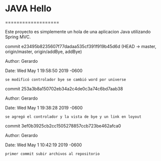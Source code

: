 # JAVA Hello
===================

Este proyecto es simplemente un hola de una aplicacion Java utilizando Spring MVC.

commit e23495b8235607f77dadaa535cf391f919b45d6d (HEAD -> master, origin/master, origin/addBye, addBye)

Author: Gerardo

Date:   Wed May 1 19:58:50 2019 -0600

    se modificó controlador bye se cambió word por universe

commit 253a3b8a150702eb34a2c4de0c3a74c6bd7aab38

Author: Gerardo 

Date:   Wed May 1 19:38:28 2019 -0600

    se agregó el controlador y la vista de bye y un link en loyout

commit 3ef0b3925cb2cc1505278857ccb723be462afca0

Author: Gerardo

Date:   Wed May 1 10:42:19 2019 -0600

    primer commit subir archivos al repositorio
